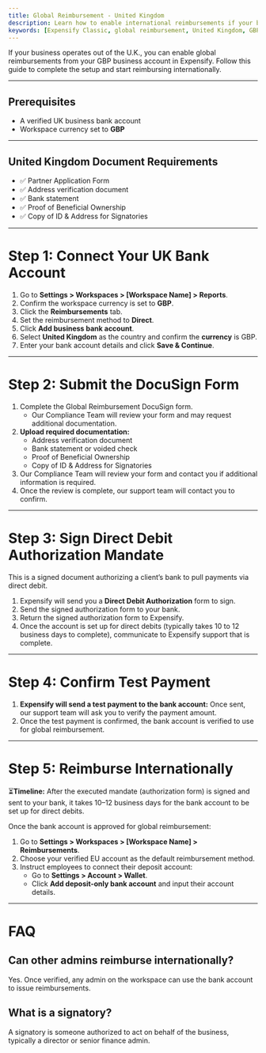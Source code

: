 ```yaml
---
title: Global Reimbursement - United Kingdom
description: Learn how to enable international reimbursements if your business bank account is in the United Kingdom.
keywords: [Expensify Classic, global reimbursement, United Kingdom, GBP, UK, international payments, direct deposit, DocuSign, compliance]
---
```

<div id="expensify-classic" markdown="1">

If your business operates out of the U.K., you can enable global reimbursements from your GBP business account in Expensify. Follow this guide to complete the setup and start reimbursing internationally.

---

## Prerequisites
- A verified UK business bank account
- Workspace currency set to **GBP**

---

## United Kingdom Document Requirements
- ✅ Partner Application Form
- ✅ Address verification document
- ✅ Bank statement
- ✅ Proof of Beneficial Ownership
- ✅ Copy of ID & Address for Signatories

---

# Step 1: Connect Your UK Bank Account
1. Go to **Settings > Workspaces > [Workspace Name] > Reports**.
2. Confirm the workspace currency is set to **GBP**.
3. Click the **Reimbursements** tab.
4. Set the reimbursement method to **Direct**.
5. Click **Add business bank account**.
6. Select **United Kingdom** as the country and confirm the **currency** is GBP.
7. Enter your bank account details and click **Save & Continue**.

---

# Step 2: Submit the DocuSign Form
1. Complete the Global Reimbursement DocuSign form.
   - Our Compliance Team will review your form and may request additional documentation.
2. **Upload required documentation:**
     - Address verification document
     - Bank statement or voided check
     - Proof of Beneficial Ownership
     - Copy of ID & Address for Signatories
3. Our Compliance Team will review your form and contact you if additional information is required.
4. Once the review is complete, our support team will contact you to confirm. 

---

# Step 3: Sign Direct Debit Authorization Mandate

This is a signed document authorizing a client’s bank to pull payments via direct debit.

1. Expensify will send you a **Direct Debit Authorization** form to sign.
3. Send the signed authorization form to your bank.
4. Return the signed authorization form to Expensify.
5. Once the account is set up for direct debits (typically takes 10 to 12 business days to complete), communicate to Expensify support that is complete.

---

# Step 4: Confirm Test Payment
1. **Expensify will send a test payment to the bank account:** Once sent, our support team will ask you to verify the payment amount.
2. Once the test payment is confirmed, the bank account is verified to use for global reimbursement.

---

# Step 5: Reimburse Internationally

⏳**Timeline:** After the executed mandate (authorization form) is signed and sent to your bank, it takes 10–12 business days for the bank account to be set up for direct debits.

Once the bank account is approved for global reimbursement:
1. Go to **Settings > Workspaces > [Workspace Name] > Reimbursements**.
2. Choose your verified EU account as the default reimbursement method.
3. Instruct employees to connect their deposit account:
   - Go to **Settings > Account > Wallet**.
   - Click **Add deposit-only bank account** and input their account details.
---

# FAQ

## Can other admins reimburse internationally?
Yes. Once verified, any admin on the workspace can use the bank account to issue reimbursements.

## What is a signatory?
A signatory is someone authorized to act on behalf of the business, typically a director or senior finance admin.

</div>
